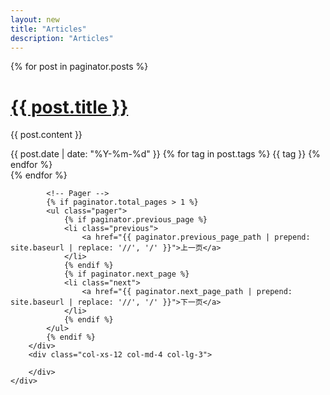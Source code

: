 ```yaml
---
layout: new
title: "Articles"
description: "Articles"  
---
```



<div class="container">
	<div class="row">
		<div class="col-xs-12 col-md-8 col-lg-9">
			<div class="panel">
				<div class="panel-body">
					{% for post in paginator.posts %}
						<h1><a href="{{ post.url | prepend: site.baseurl }}">{{ post.title }}</a></h1>
						<p>{{ post.content }}</p>
						<div class="article-attrs">
							<span>
								<i class="fa fa-fw fa-calendar"></i> {{ post.date | date: "%Y-%m-%d" }}
							</span>
							<span><i class="fa fa-fw fa-tags"></i> 
								{% for tag in post.tags %}
									<span>{{ tag }}</span>
								{% endfor %}
							</span>
						</div>
					{% endfor %}
				</div>
			</div>

			<!-- Pager -->
			{% if paginator.total_pages > 1 %}
			<ul class="pager">
			    {% if paginator.previous_page %}
			    <li class="previous">
			        <a href="{{ paginator.previous_page_path | prepend: site.baseurl | replace: '//', '/' }}">上一页</a>
			    </li>
			    {% endif %}
			    {% if paginator.next_page %}
			    <li class="next">
			        <a href="{{ paginator.next_page_path | prepend: site.baseurl | replace: '//', '/' }}">下一页</a>
			    </li>
			    {% endif %}
			</ul>
			{% endif %}
		</div>
		<div class="col-xs-12 col-md-4 col-lg-3">
			
		</div>
	</div>
</div>